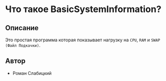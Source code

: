 # Что такое BasicSystemInformation?
## Описание
Это простая программа которая показывает нагрузку на `CPU`, `RAM` и `SWAP (Файл Подкачки)`.
## Автор
- Роман Слабицкий 
